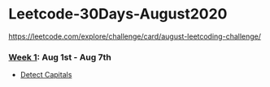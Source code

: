 # Leetcode-30Days-August2020
https://leetcode.com/explore/challenge/card/august-leetcoding-challenge/

### [Week 1](https://github.com/abhinavroy23/Leetcode-30Days-August2020/tree/master/Week%201): Aug 1st - Aug 7th
- [Detect Capitals][11]

[11]: <https://github.com/abhinavroy23/Leetcode-30Days-August2020/blob/master/Week%201/Detect%20Capital.swift>
